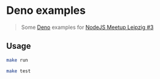 # Deno examples

> Some [Deno](https://deno.land/) examples for [NodeJS Meetup Leipzig #3](https://www.meetup.com/NodeJS-Meetup-Leipzig/events/259606521/)

## Usage

```sh
make run

make test
```
